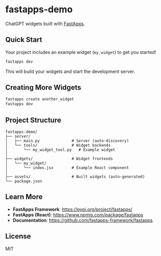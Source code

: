 # fastapps-demo

ChatGPT widgets built with [FastApps](https://pypi.org/project/fastapps/).

## Quick Start

Your project includes an example widget (`my_widget`) to get you started!

```bash
fastapps dev
```

This will build your widgets and start the development server.

## Creating More Widgets

```bash
fastapps create another_widget
fastapps dev
```

## Project Structure

```
fastapps-demo/
├── server/
│   ├── main.py              # Server (auto-discovery)
│   └── tools/               # Widget backends
│       └── my_widget_tool.py   # Example widget
│
├── widgets/                 # Widget frontends
│   └── my_widget/
│       └── index.jsx        # Example React component
│
├── assets/                  # Built widgets (auto-generated)
└── package.json
```

## Learn More

- **FastApps Framework**: https://pypi.org/project/fastapps/
- **FastApps (React)**: https://www.npmjs.com/package/fastapps
- **Documentation**: https://github.com/fastapps-framework/fastapps

## License

MIT
